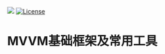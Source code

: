 [![](https://jitpack.io/v/chenjim/andLibs.svg)](https://jitpack.io/#chenjim/andLibs)
[![License](https://img.shields.io/badge/License-Apache%202.0-blue.svg)](http://www.apache.org/licenses/LICENSE-2.0)
# MVVM基础框架及常用工具

